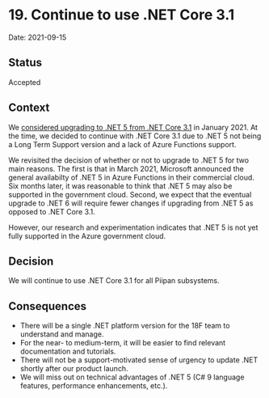 # 19. Continue to use .NET Core 3.1

Date: 2021-09-15

## Status

Accepted

## Context

We [considered upgrading to .NET 5 from .NET Core 3.1](0009-continue-to-use-net-core-3-1.md) in January 2021. At the time, we decided to continue with .NET Core 3.1 due to .NET 5 not being a Long Term Support version and a lack of Azure Functions support.

We revisited the decision of whether or not to upgrade to .NET 5 for two main reasons. The first is that in March 2021, Microsoft announced the general availabilty of .NET 5 in Azure Functions in their commercial cloud. Six months later, it was reasonable to think that .NET 5 may also be supported in the government cloud. Second, we expect that the eventual upgrade to .NET 6 will require fewer changes if upgrading from .NET 5 as opposed to .NET Core 3.1.

However, our research and experimentation indicates that .NET 5 is not yet fully supported in the Azure government cloud. 

## Decision

We will continue to use .NET Core 3.1 for all Piipan subsystems. 

## Consequences

* There will be a single .NET platform version for the 18F team to understand and manage.
* For the near- to medium-term, it will be easier to find relevant documentation and tutorials.
* There will not be a support-motivated sense of urgency to update .NET shortly after our product launch.
* We will miss out on technical advantages of .NET 5 (C# 9 language features, performance enhancements, etc.).